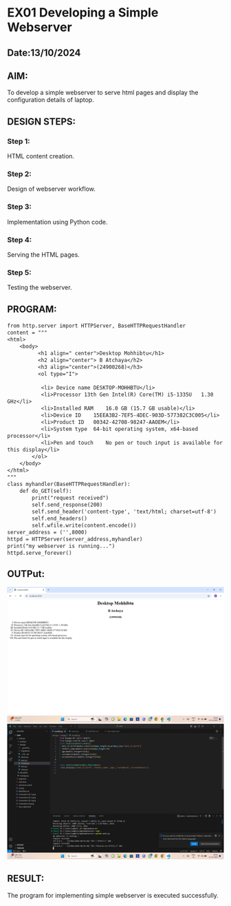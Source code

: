 # EX01 Developing a Simple Webserver
## Date:13/10/2024

## AIM:
To develop a simple webserver to serve html pages and display the configuration details of laptop.

## DESIGN STEPS:
### Step 1: 
HTML content creation.

### Step 2:
Design of webserver workflow.

### Step 3:
Implementation using Python code.

### Step 4:
Serving the HTML pages.

### Step 5:
Testing the webserver.

## PROGRAM:
```
from http.server import HTTPServer, BaseHTTPRequestHandler
content = """
<html>
    <body>
          <h1 align=" center">Desktop Mohhibtu</h1>
          <h2 align="center"> B Atchaya</h2>
          <h3 align="center">(24900268)</h3>
          <ol type="I">

           <li> Device name	DESKTOP-MOHHBTU</li>
           <li>Processor 13th Gen Intel(R) Core(TM) i5-1335U   1.30 GHz</li>
           <li>Installed RAM	16.0 GB (15.7 GB usable)</li>
           <li>Device ID	15EEA3B2-7EF5-4DEC-903D-577382C3C005</li>
           <li>Product ID	00342-42708-98247-AAOEM</li>
           <li>System type	64-bit operating system, x64-based processor</li>
           <li>Pen and touch	No pen or touch input is available for this display</li>
        </ol>  
    </body>
</html>
"""
class myhandler(BaseHTTPRequestHandler):
    def do_GET(self):
        print("request received")
        self.send_response(200)
        self.send_header('content-type', 'text/html; charset=utf-8')
        self.end_headers()
        self.wfile.write(content.encode())
server_address = ('',8000)
httpd = HTTPServer(server_address,myhandler)
print("my webserver is running...")
httpd.serve_forever()
```
## OUTPut:
![alt text](<Screenshot (6).png>)
![alt text](<Screenshot (8)-2.png>)
## RESULT:
The program for implementing simple webserver is executed successfully.
